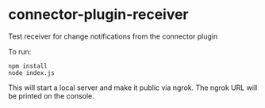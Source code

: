 # connector-plugin-receiver
Test receiver for change notifications from the connector plugin

To run:

	npm install
	node index.js

This will start a local server and make it public via ngrok. The ngrok URL 
will be printed on the console.
